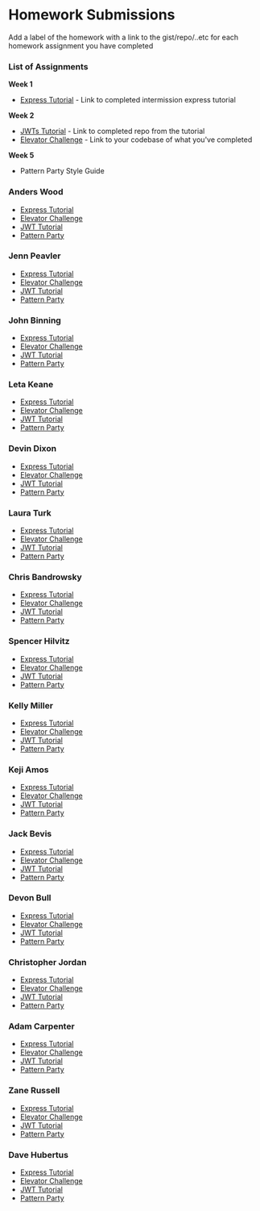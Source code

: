 # Homework Submissions

Add a label of the homework with a link to the gist/repo/..etc for each homework assignment you have completed

### List of Assignments

**Week 1**

* [Express Tutorial](https://www.tutorialspoint.com/nodejs/nodejs_express_framework.htm) - Link to completed intermission express tutorial

**Week 2**

* [JWTs Tutorial](http://frontend.turing.io/lessons/security-with-jwts.html) - Link to completed repo from the tutorial
* [Elevator Challenge](https://github.com/turingschool-examples/elevator-challenge) - Link to your codebase of what you've completed

**Week 5**

* Pattern Party Style Guide


### Anders Wood

* [Express Tutorial]()
* [Elevator Challenge]()
* [JWT Tutorial]()
* [Pattern Party]()

### Jenn Peavler

* [Express Tutorial]()
* [Elevator Challenge]()
* [JWT Tutorial]()
* [Pattern Party]()

### John Binning

* [Express Tutorial]()
* [Elevator Challenge]()
* [JWT Tutorial]()
* [Pattern Party]()

### Leta Keane

* [Express Tutorial]()
* [Elevator Challenge]()
* [JWT Tutorial]()
* [Pattern Party]()

### Devin Dixon

* [Express Tutorial]()
* [Elevator Challenge]()
* [JWT Tutorial]()
* [Pattern Party]()

### Laura Turk

* [Express Tutorial]()
* [Elevator Challenge]()
* [JWT Tutorial]()
* [Pattern Party]()

### Chris Bandrowsky

* [Express Tutorial]()
* [Elevator Challenge]()
* [JWT Tutorial]()
* [Pattern Party]()

### Spencer Hilvitz

* [Express Tutorial]()
* [Elevator Challenge]()
* [JWT Tutorial]()
* [Pattern Party]()

### Kelly Miller

* [Express Tutorial]()
* [Elevator Challenge]()
* [JWT Tutorial]()
* [Pattern Party]()

### Keji Amos

* [Express Tutorial]()
* [Elevator Challenge]()
* [JWT Tutorial]()
* [Pattern Party]()

### Jack Bevis

* [Express Tutorial]()
* [Elevator Challenge]()
* [JWT Tutorial]()
* [Pattern Party]()

### Devon Bull

* [Express Tutorial]()
* [Elevator Challenge]()
* [JWT Tutorial]()
* [Pattern Party]()

### Christopher Jordan

* [Express Tutorial]()
* [Elevator Challenge]()
* [JWT Tutorial]()
* [Pattern Party]()

### Adam Carpenter

* [Express Tutorial]()
* [Elevator Challenge]()
* [JWT Tutorial]()
* [Pattern Party]()

### Zane Russell

* [Express Tutorial]()
* [Elevator Challenge]()
* [JWT Tutorial]()
* [Pattern Party]()

### Dave Hubertus

* [Express Tutorial]()
* [Elevator Challenge]()
* [JWT Tutorial]()
* [Pattern Party]()